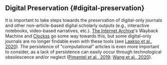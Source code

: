 ## Digital Preservation {#digital-preservation}

It is important to take steps towards the preservation of digital-only journals and other non-article-based digital scholarly outputs (e.g., interactive notebooks, video-based narratives, etc.). [The Internet Archive](https://archive.org/)'s Wayback Machine and [Clockss](https://clockss.org/) go some way towards this, but some digital-only journals are no longer findable even with these tools (see [Laakso et al., 2020](https://doi.org/10.1002/ASI.24460)). The persistence of "computational" articles is even more important to consider, as a lack of persistence can easily occur through technological obsolescence and/or neglect ([Pimentel et al., 2019](http://www.doi.org/10.1109/MSR.2019.00077); [Wang et al., 2020](https://doi.org/10.1145/3324884.3416585)).
